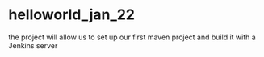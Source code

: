 # helloworld_jan_22
the project will allow us to set up our first maven project and build it with a Jenkins server
